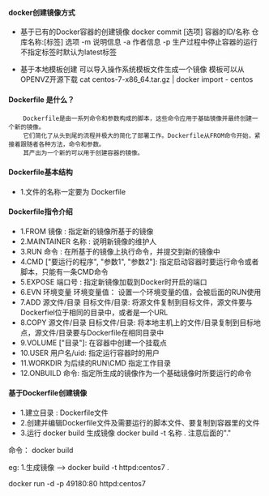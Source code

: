 #### docker创建镜像方式
- 基于已有的Docker容器的创建镜像
    docker commit [选项] 容器的ID/名称 仓库名称:[标签]
    选项
        -m 说明信息
        -a 作者信息
        -p 生产过程中停止容器的运行
    不指定标签时默认为latest标签

- 基于本地模板创建
    可以导入操作系统模板文件生成一个镜像
    模板可以从OPENVZ开源下载
    cat centos-7-x86_64.tar.gz | docker import - centos
    
#### Dockerfile 是什么？
```
    Dockerfile是由一系列命令和参数构成的脚本，这些命令应用于基础镜像并最终创建一个新的镜像。
    它们简化了从头到尾的流程并极大的简化了部署工作。Dockerfile从FROM命令开始，紧接着跟随者各种方法，命令和参数。
    其产出为一个新的可以用于创建容器的镜像。
``` 
   
#### Dockerfile基本结构
  - 1.文件的名称一定要为   Dockerfile
#### Dockerfile指令介绍   
  - 1.FROM 镜像 :
    指定新的镜像所基于的镜像
  - 2.MAINTAINER 名称 :
    说明新镜像的维护人
  - 3.RUN 命令 :
    在所基于的镜像上执行命令，并提交到新的镜像中
  - 4.CMD ["要运行的程序", "参数1", "参数2"]:
    指定启动容器时要运行命令或者脚本，只能有一条CMD命令
  - 5.EXPOSE 端口号 :
    指定新镜像加载到Docker时开启的端口
  - 6.EVN 环境变量 环境变量值：
    设置一个环境变量的值，会被后面的RUN使用
  - 7.ADD 源文件/目录 目标文件/目录:
    将源文件复制到目标文件，源文件要与Dockerfiel位于相同的目录中，或者是一个URL
  - 8.COPY 源文件/目录 目标文件/目录:
    将本地主机上的文件/目录复制到目标地点，源文件/目录要与Dockerfile在相同目录中
  - 9.VOLUME ["目录"]:
    在容器中创建一个挂载点
  - 10.USER 用户名/uid:
    指定运行容器时的用户
  - 11.WORKDIR
    为后续的RUN\CMD 指定工作目录
  - 12.ONBUILD 命令:
    指定所生成的镜像作为一个基础镜像时所要运行的命令
    
    
    
#### 基于Dockerfile创建镜像
  - 1.建立目录 : Dockerfile文件
  - 2.创建并编辑Dockerfile文件及需要运行的脚本文件、要复制到容器里的文件
  - 3.运行 docker build 生成镜像
    docker build -t 名称 .  注意后面的"."

  命令： docker build

eg: 1.生成镜像 --> docker build -t httpd:centos7 . 

docker run -d -p 49180:80 httpd:centos7 
